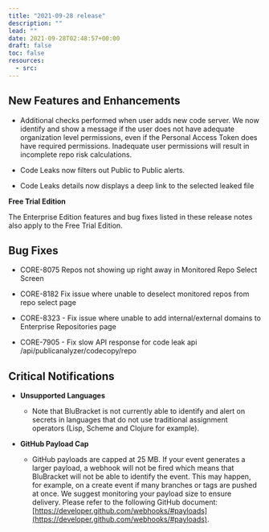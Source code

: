 ```yaml
---
title: "2021-09-28 release"
description: ""
lead: ""
date: 2021-09-28T02:48:57+00:00
draft: false
toc: false
resources:
  - src:
---
```


**New Features and Enhancements**
---------------------------------

* Additional checks performed when user adds new code server. We now identify and show a message if the user does not have adequate organization level permissions, even if the Personal Access Token does have required permissions. Inadequate user permissions will result in incomplete repo risk calculations.

* Code Leaks now filters out Public to Public alerts.

* Code Leaks details now displays a deep link to the selected leaked file

**Free Trial Edition**

The Enterprise Edition features and bug fixes listed in these release notes also apply to the Free Trial Edition.

**Bug Fixes**
-------------

* CORE-8075 Repos not showing up right away in Monitored Repo Select Screen

* CORE-8182 Fix issue where unable to deselect monitored repos from repo select page

* CORE-8323 - Fix issue where unable to add internal/external domains to Enterprise Repositories page

* CORE-7905 - Fix slow API response for code leak api /api/publicanalyzer/codecopy/repo

**Critical Notifications**
--------------------------

* **Unsupported Languages**

    * Note that BluBracket is not currently able to identify and alert on secrets in languages that do not use traditional assignment operators (Lisp, Scheme and Clojure for example).

* **GitHub Payload Cap**

    * GitHub payloads are capped at 25 MB. If your event generates a larger payload, a webhook will not be fired which means that BluBracket will not be able to identify the event. This may happen, for example, on a create event if many branches or tags are pushed at once. We suggest monitoring your payload size to ensure delivery. Please refer to the following GitHub document: [https://developer.github.com/webhooks/#payloads](https://developer.github.com/webhooks/#payloads).

